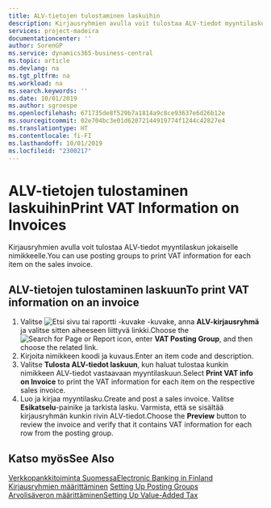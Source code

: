 ```yaml
---
title: ALV-tietojen tulostaminen laskuihin
description: Kirjausryhmien avulla voit tulostaa ALV-tiedot myyntilaskun jokaiselle nimikkeelle.
services: project-madeira
documentationcenter: ''
author: SorenGP
ms.service: dynamics365-business-central
ms.topic: article
ms.devlang: na
ms.tgt_pltfrm: na
ms.workload: na
ms.search.keywords: ''
ms.date: 10/01/2019
ms.author: sgroespe
ms.openlocfilehash: 671735de8f529b7a1814a9c8ce93637e6d26b12e
ms.sourcegitcommit: 02e704bc3e01d62072144919774f1244c42827e4
ms.translationtype: HT
ms.contentlocale: fi-FI
ms.lasthandoff: 10/01/2019
ms.locfileid: "2300217"
---
```

# <a name="print-vat-information-on-invoices"></a><span data-ttu-id="0bbbc-103">ALV-tietojen tulostaminen laskuihin</span><span class="sxs-lookup"><span data-stu-id="0bbbc-103">Print VAT Information on Invoices</span></span>
<span data-ttu-id="0bbbc-104">Kirjausryhmien avulla voit tulostaa ALV-tiedot myyntilaskun jokaiselle nimikkeelle.</span><span class="sxs-lookup"><span data-stu-id="0bbbc-104">You can use posting groups to print VAT information for each item on the sales invoice.</span></span>  

## <a name="to-print-vat-information-on-an-invoice"></a><span data-ttu-id="0bbbc-105">ALV-tietojen tulostaminen laskuun</span><span class="sxs-lookup"><span data-stu-id="0bbbc-105">To print VAT information on an invoice</span></span>  

1.  <span data-ttu-id="0bbbc-106">Valitse ![Etsi sivu tai raportti -kuvake](../../media/ui-search/search_small.png "Etsi sivu tai raportti -kuvake") -kuvake, anna **ALV-kirjausryhmä** ja valitse sitten aiheeseen liittyvä linkki.</span><span class="sxs-lookup"><span data-stu-id="0bbbc-106">Choose the ![Search for Page or Report](../../media/ui-search/search_small.png "Search for Page or Report icon") icon, enter **VAT Posting Group**, and then choose the related link.</span></span>  
2.  <span data-ttu-id="0bbbc-107">Kirjoita nimikkeen koodi ja kuvaus.</span><span class="sxs-lookup"><span data-stu-id="0bbbc-107">Enter an item code and description.</span></span>  
3.  <span data-ttu-id="0bbbc-108">Valitse **Tulosta ALV-tiedot laskuun**, kun haluat tulostaa kunkin nimikkeen ALV-tiedot vastaavaan myyntilaskuun.</span><span class="sxs-lookup"><span data-stu-id="0bbbc-108">Select **Print VAT info on Invoice** to print the VAT information for each item on the respective sales invoice.</span></span>  
4.  <span data-ttu-id="0bbbc-109">Luo ja kirjaa myyntilasku.</span><span class="sxs-lookup"><span data-stu-id="0bbbc-109">Create and post a sales invoice.</span></span> <span data-ttu-id="0bbbc-110">Valitse **Esikatselu**-painike ja tarkista lasku. Varmista, että se sisältää kirjausryhmän kunkin rivin ALV-tiedot.</span><span class="sxs-lookup"><span data-stu-id="0bbbc-110">Choose the **Preview** button to review the invoice and verify that it contains VAT information for each row from the posting group.</span></span>  

## <a name="see-also"></a><span data-ttu-id="0bbbc-111">Katso myös</span><span class="sxs-lookup"><span data-stu-id="0bbbc-111">See Also</span></span>  
 [<span data-ttu-id="0bbbc-112">Verkkopankkitoiminta Suomessa</span><span class="sxs-lookup"><span data-stu-id="0bbbc-112">Electronic Banking in Finland</span></span>](electronic-banking-in-finland.md)  
 <span data-ttu-id="0bbbc-113">[Kirjausryhmien määrittäminen](../../finance-posting-groups.md) </span><span class="sxs-lookup"><span data-stu-id="0bbbc-113">[Setting Up Posting Groups](../../finance-posting-groups.md) </span></span>  
 [<span data-ttu-id="0bbbc-114">Arvolisäveron määrittäminen</span><span class="sxs-lookup"><span data-stu-id="0bbbc-114">Setting Up Value-Added Tax</span></span>](../../finance-setup-vat.md)
